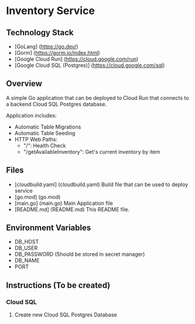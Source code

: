 # Inventory Service 

## Technology Stack

- [GoLang] (https://go.dev/)
- [Gorm] (https://gorm.io/index.html)
- [Google Cloud Run] (https://cloud.google.com/run)
- [Google Cloud SQL (Postgres)] (https://cloud.google.com/sql)

## Overview

A simple Go application that can be deployed to Cloud Run that connects to a backend Cloud SQL Postgres database. 

Application includes:
- Automatic Table Migrations
- Automatic Table Seeding
- HTTP Web Paths:
    * "/": Health Check
    * "/getAvailableInventory": Get's current inventory by item


## Files

- [cloudbuild.yaml] (cloudbuild.yaml) Build file that can be used to deploy service
- [go.mod] (go.mod)
- [main.go] (main.go) Main Application file
- [README.md] (README.md) This README file.

## Environment Variables
- DB_HOST
- DB_USER
- DB_PASSWORD (Should be stored in secret manager)
- DB_NAME
- PORT

## Instructions (To be created)

### Cloud SQL

1. Create new Cloud SQL Postgres Database
